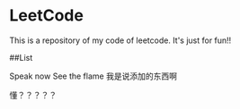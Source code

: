 # LeetCode
This is a repository of my code of leetcode. It's just for fun!!


##List
 
Speak now
See the flame
我是说添加的东西啊

懂？？？？？




